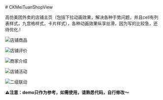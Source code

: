 \# CKMeiTuanShopView

高仿美团外卖的店铺主页（包括下拉动画效果，解决各种手势问题，并且cell有列表样式，九宫格样式，卡片样式），各种动画效果纵享丝滑，因为写的比较急，还待优化.!



![店铺商品](/1.png)

![店铺评价](/2.png)

![商家介绍](/3.png)

![店铺活动](/4.png)

![二级联动](/5.png)

**⚠️注意：demo只作为参考，如需使用，请熟悉代码，自行修改～**

